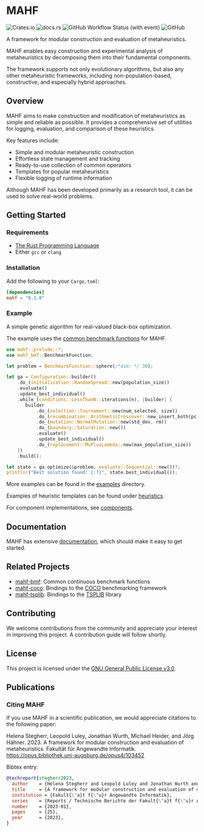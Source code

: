 # MAHF

![Crates.io](https://img.shields.io/crates/v/mahf)
![docs.rs](https://img.shields.io/docsrs/mahf)
![GitHub Workflow Status (with event)](https://img.shields.io/github/actions/workflow/status/mahf-opt/mahf/ci.yml?logo=github)
![GitHub](https://img.shields.io/github/license/mahf-opt/mahf)

A framework for modular construction and evaluation of metaheuristics.

MAHF enables easy construction and experimental analysis of metaheuristics by decomposing them into their fundamental components.

The framework supports not only evolutionary algorithms, but also any other metaheuristic frameworks, including non-population-based, constructive, and especially hybrid approaches.

## Overview

MAHF aims to make construction and modification of metaheuristics as simple and reliable as possible. 
It provides a comprehensive set of utilities for logging, evaluation, and comparison of these heuristics. 

Key features include:
- Simple and modular metaheuristic construction
- Effortless state management and tracking
- Ready-to-use collection of common operators
- Templates for popular metaheuristics
- Flexible logging of runtime information

Although MAHF has been developed primarily as a research tool, it can be used to solve real-world problems.

## Getting Started

### Requirements

- [The Rust Programming Language](https://rust-lang.org)
- Either `gcc` or `clang`

### Installation

Add the following to your `Cargo.toml`:

```toml
[dependencies]
mahf = "0.1.0"
```

### Example

A simple genetic algorithm for real-valued black-box optimization.

The example uses the [common benchmark functions](https://github.com/mahf-opt/mahf-bmf) for MAHF.

```rust
use mahf::prelude::*;
use mahf_bmf::BenchmarkFunction;

let problem = BenchmarkFunction::sphere(/*dim: */ 30);

let ga = Configuration::builder()
    .do_(initialization::RandomSpread::new(population_size))
    .evaluate()
    .update_best_individual()
    .while_(conditions::LessThanN::iterations(n), |builder| {
       builder
           .do_(selection::Tournament::new(num_selected, size))
           .do_(recombination::ArithmeticCrossover::new_insert_both(pc))
           .do_(mutation::NormalMutation::new(std_dev, rm))
           .do_(boundary::Saturation::new())
           .evaluate()
           .update_best_individual()
           .do_(replacement::MuPlusLambda::new(max_population_size))
    })
    .build();

let state = ga.optimize(&problem, evaluate::Sequential::new())?;
println!("Best solution found: {:?}", state.best_individual());
```

More examples  can be found in the [examples](examples) directory.

Examples of heuristic templates can be found under [heuristics](src/heuristics).

For component implementations, see [components](src/components).

## Documentation

MAHF has extensive [documentation](https://docs.rs/mahf/latest/mahf/), which should make it easy to get started.

## Related Projects

- [mahf-bmf](https://github.com/mahf-opt/mahf-bmf): Common continuous benchmark functions
- [mahf-coco](https://github.com/mahf-opt/mahf-coco): Bindings to the [COCO](https://github.com/numbbo/coco) benchmarking framework
- [mahf-tsplib](https://github.com/mahf-opt/mahf-tsplib): Bindings to the [TSPLIB](http://comopt.ifi.uni-heidelberg.de/software/TSPLIB95/) library

## Contributing

We welcome contributions from the community and appreciate your interest in improving this project.
A contribution guide will follow shortly.

## License

This project is licensed under the [GNU General Public License v3.0](https://github.com/mahf-opt/mahf/blob/master/LICENSE).

## Publications

### Citing MAHF

If you use MAHF in a scientific publication, we would appreciate citations to the following paper:

Helena Stegherr, Leopold Luley, Jonathan Wurth, Michael Heider, and Jörg Hähner. 2023. A framework for modular
construction and evaluation of metaheuristics. Fakultät für Angewandte
Informatik. https://opus.bibliothek.uni-augsburg.de/opus4/103452

Bibtex entry:

```bibtex
@techreport{stegherr2023,
  author    = {Helena Stegherr and Leopold Luley and Jonathan Wurth and Michael Heider and J{\"o}rg H{\"a}hner},
  title     = {A framework for modular construction and evaluation of metaheuristics},
  institution = {Fakult{\"a}t f{\"u}r Angewandte Informatik},
  series    = {Reports / Technische Berichte der Fakult{\"a}t f{\"u}r Angewandte Informatik der Universit{\"a}t Augsburg},
  number    = {2023-01},
  pages     = {25},
  year      = {2023},
}
```